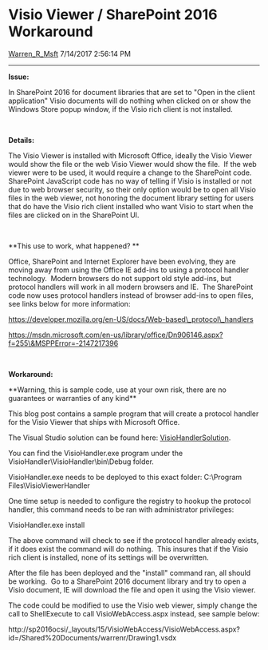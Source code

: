 <div id="page">

# Visio Viewer / SharePoint 2016 Workaround

[Warren\_R\_Msft](https://social.msdn.microsoft.com/profile/Warren_R_Msft)
7/14/2017 2:56:14 PM

-----

<div id="content">

**Issue:**

In SharePoint 2016 for document libraries that are set to "Open in the
client application" Visio documents will do nothing when clicked on or
show the Windows Store popup window, if the Visio rich client is not
installed.

 

**Details:**

The Visio Viewer is installed with Microsoft Office, ideally the Visio
Viewer would show the file or the web Visio Viewer would show the file. 
If the web viewer were to be used, it would require a change to the
SharePoint code.  SharePoint JavaScript code has no way of telling if
Visio is installed or not due to web browser security, so their only
option would be to open all Visio files in the web viewer, not honoring
the document library setting for users that do have the Visio rich
client installed who want Visio to start when the files are clicked on
in the SharePoint UI.

 

**This use to work, what happened? **

Office, SharePoint and Internet Explorer have been evolving, they are
moving away from using the Office IE add-ins to using a protocol handler
technology.  Modern browsers do not support old style add-ins, but
protocol handlers will work in all modern browsers and IE.  The
SharePoint code now uses protocol handlers instead of browser add-ins to
open files, see links below for more
information:

https://developer.mozilla.org/en-US/docs/Web-based\_protocol\_handlers

https://msdn.microsoft.com/en-us/library/office/Dn906146.aspx?f=255\&MSPPError=-2147217396

 

**Workaround:**

\*\*Warning, this is sample code, use at your own risk, there are no
guarantees or warranties of any kind\*\*

This blog post contains a sample program that will create a protocol
handler for the Visio Viewer that ships with Microsoft Office.

The Visual Studio solution can be found here:
[VisioHandlerSolution](https://msdnshared.blob.core.windows.net/media/2017/07/VisioHandlerSolution.zip).

You can find the VisioHandler.exe program under the
VisioHandler\\VisioHandler\\bin\\Debug folder.

VisioHandler.exe needs to be deployed to this exact folder: C:\\Program
Files\\VisioViewerHandler

One time setup is needed to configure the registry to hookup the
protocol handler, this command needs to be ran with administrator
privileges:

VisioHandler.exe install

The above command will check to see if the protocol handler already
exists, if it does exist the command will do nothing.  This insures that
if the Visio rich client is installed, none of its settings will be
overwritten.

After the file has been deployed and the "install" command ran, all
should be working.  Go to a SharePoint 2016 document library and try to
open a Visio document, IE will download the file and open it using the
Visio viewer.

The code could be modified to use the Visio web viewer, simply change
the call to ShellExecute to call VisioWebAccess.aspx instead, see sample
below:

http://sp2016ocsi/\_layouts/15/VisioWebAccess/VisioWebAccess.aspx?id=/Shared%20Documents/warrenr/Drawing1.vsdx

</div>

</div>
